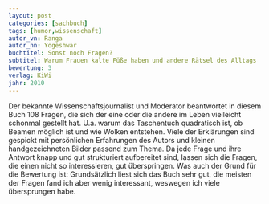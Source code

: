 ```yaml
---
layout: post
categories: [sachbuch]
tags: [humor,wissenschaft]
autor_vn: Ranga
autor_nn: Yogeshwar
buchtitel: Sonst noch Fragen?
subtitel: Warum Frauen kalte Füße haben und andere Rätsel des Alltags
bewertung: 3
verlag: KiWi
jahr: 2010
---
```


Der bekannte Wissenschaftsjournalist und Moderator beantwortet in diesem Buch 108 Fragen, die sich der eine oder die andere im Leben vielleicht schonmal gestellt hat. U.a. warum das Taschentuch quadratisch ist, ob Beamen möglich ist und wie Wolken entstehen. Viele der Erklärungen sind gespickt mit persönlichen Erfahrungen des Autors und kleinen handgezeichneten Bilder passend zum Thema. Da jede Frage und ihre Antwort knapp und gut strukturiert aufbereitet sind, lassen sich die Fragen, die einen nicht so interessieren, gut überspringen.
Was auch der Grund für die Bewertung ist: Grundsätzlich liest sich das Buch sehr gut, die meisten der Fragen fand ich aber wenig interessant, weswegen ich viele übersprungen habe.